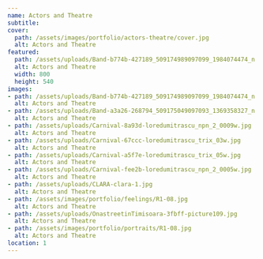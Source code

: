 ```yaml
---
name: Actors and Theatre
subtitle:
cover:
  path: /assets/images/portfolio/actors-theatre/cover.jpg
  alt: Actors and Theatre
featured:
  path: /assets/uploads/Band-b774b-427189_509174989097099_1984074474_n.jpg
  alt: Actors and Theatre
  width: 800
  height: 540
images:
- path: /assets/uploads/Band-b774b-427189_509174989097099_1984074474_n.jpg
  alt: Actors and Theatre
- path: /assets/uploads/Band-a3a26-268794_509175049097093_1369358327_n.jpg
  alt: Actors and Theatre
- path: /assets/uploads/Carnival-8a93d-loredumitrascu_npn_2_0009w.jpg
  alt: Actors and Theatre
- path: /assets/uploads/Carnival-67ccc-loredumitrascu_trix_03w.jpg
  alt: Actors and Theatre
- path: /assets/uploads/Carnival-a5f7e-loredumitrascu_trix_05w.jpg
  alt: Actors and Theatre
- path: /assets/uploads/Carnival-fee2b-loredumitrascu_npn_2_0005w.jpg
  alt: Actors and Theatre
- path: /assets/uploads/CLARA-clara-1.jpg
  alt: Actors and Theatre
- path: /assets/images/portfolio/feelings/R1-08.jpg
  alt: Actors and Theatre
- path: /assets/uploads/OnastreetinTimisoara-3fbff-picture109.jpg
  alt: Actors and Theatre
- path: /assets/images/portfolio/portraits/R1-08.jpg
  alt: Actors and Theatre
location: 1
---
```

